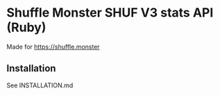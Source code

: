 # Shuffle Monster SHUF V3 stats API (Ruby)

Made for  <https://shuffle.monster>


## Installation

See INSTALLATION.md
